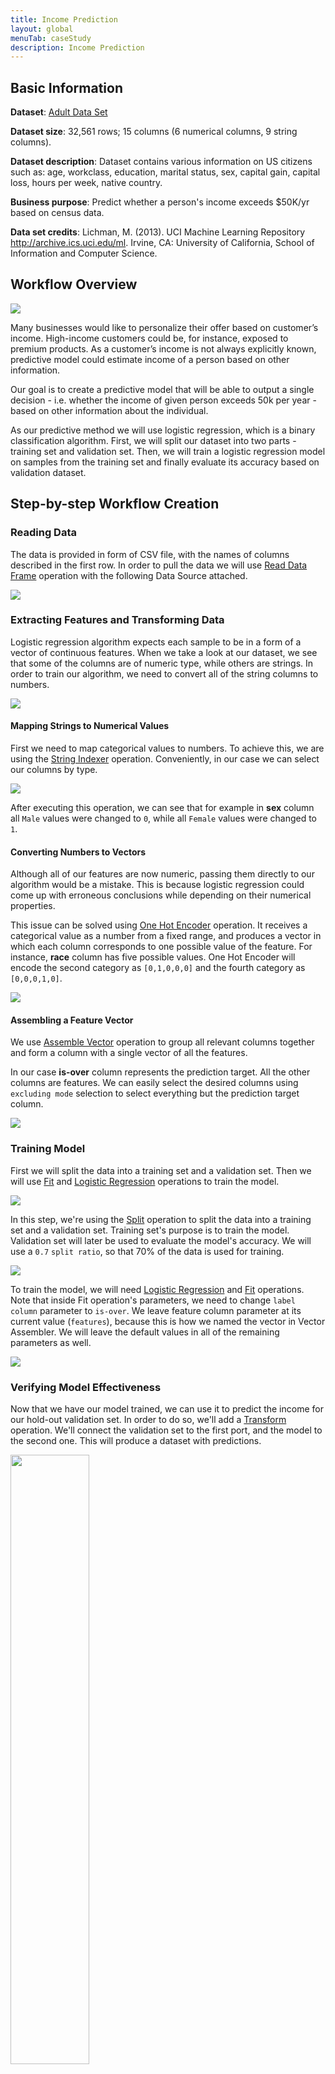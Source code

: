```yaml
---
title: Income Prediction
layout: global
menuTab: caseStudy
description: Income Prediction
---
```


## Basic Information

**Dataset**: <a target="_blank" href="http://archive.ics.uci.edu/ml/datasets/Adult">Adult Data Set</a>

**Dataset size**: 32,561 rows; 15 columns (6 numerical columns, 9 string columns).

**Dataset description**: Dataset contains various information on US citizens such as:
age, workclass, education, marital status, sex, capital gain,
capital loss, hours per week, native country.

**Business purpose**: Predict whether a person's income exceeds $50K/yr based on census data.

**Data set credits**: Lichman, M. (2013). UCI Machine Learning Repository
<a target="_blank" href="http://archive.ics.uci.edu/ml">http://archive.ics.uci.edu/ml</a>.
Irvine, CA: University of California, School of Information and Computer Science.

## Workflow Overview

<img class="centered-image img-responsive spacer" src="../img/usecases/income_predicting/workflow.png" />

Many businesses would like to personalize their offer based on customer’s income.
High-income customers could be, for instance, exposed to premium products.
As a customer’s income is not always explicitly known, predictive model could estimate
income of a person based on other information.

Our goal is to create a predictive model that will be able to output a single decision - i.e. whether
the income of given person exceeds 50k per year - based on other information about the individual.

As our predictive method we will use logistic regression, which is a binary classification algorithm.
First, we will split our dataset into two parts - training set and validation set.
Then, we will train a logistic regression model on samples from the training set
and finally evaluate its accuracy based on validation dataset.

## Step-by-step Workflow Creation

### Reading Data

The data is provided in form of CSV file, with the names of columns described in the first row.
In order to pull the data we will use [Read Data Frame](../operations/read_dataframe.html) operation
with the following Data Source attached.

<img class="bordered-image centered-image img-responsive spacer" src="../img/usecases/income_predicting/data_source.png">

### Extracting Features and Transforming Data

Logistic regression algorithm expects each sample to be in a form of a vector of continuous features.
When we take a look at our dataset, we see that some of the columns are of numeric type,
while others are strings. In order to train our algorithm, we need to convert all of the string columns to numbers.

<img class="centered-image img-responsive spacer" src="../img/usecases/income_predicting/image_1.png">

#### Mapping Strings to Numerical Values

First we need to map categorical values to numbers. To achieve this, we are using the [String Indexer](../operations/string_indexer.html) operation.
Conveniently, in our case we can select our columns by type.

<img class="bordered-image centered-image img-responsive spacer" src="../img/usecases/income_predicting/parameters_image_1.png">

After executing this operation, we can see that for example in **sex** column all `Male` values were changed to `0`, while all `Female` values were changed to `1`.

#### Converting Numbers to Vectors

Although all of our features are now numeric, passing them directly to our algorithm would be a mistake.
This is because logistic regression could come up with erroneous conclusions while depending on their numerical properties.

This issue can be solved using [One Hot Encoder](../operations/one_hot_encoder.html) operation.
It receives a categorical value as a number from a fixed range, and produces a vector in which each column corresponds to one possible value of the feature.
For instance, **race** column has five possible values. One Hot Encoder will encode the second category as `[0,1,0,0,0]` and the fourth category as `[0,0,0,1,0]`.

<img class="bordered-image centered-image img-responsive spacer" src="../img/usecases/income_predicting/parameters_image_2.png">

#### Assembling a Feature Vector

We use [Assemble Vector](../operations/assemble_vector.html) operation to group all relevant columns together
and form a column with a single vector of all the features.

In our case **is-over** column represents the prediction target. All the other columns are features.
We can easily select the desired columns using `excluding mode` selection to select everything
but the prediction target column.

<img class="bordered-image centered-image img-responsive spacer" src="../img/usecases/income_predicting/parameters_image_3.png">

### Training Model

First we will split the data into a training set and a validation set.
Then we will use [Fit](../operations/fit.html) and [Logistic Regression](../operations/logistic_regression.html) operations to train the model.

<img class="centered-image img-responsive spacer" src="../img/usecases/income_predicting/image_2.png">

In this step, we're using the [Split](../operations/split.html) operation to split the data into a training set and a validation set.
Training set's purpose is to train the model. Validation set will later be used to evaluate the model's accuracy.
We will use a `0.7` `split ratio`, so that 70% of the data is used for training.

<img class="bordered-image centered-image img-responsive spacer" src="../img/usecases/income_predicting/parameters_image_4.png">

To train the model, we will need [Logistic Regression](../operations/logistic_regression.html) and [Fit](../operations/fit.html) operations.
Note that inside Fit operation's parameters, we need to change `label column` parameter to `is-over`.
We leave feature column parameter at its current value (`features`), because this is how we named the vector in Vector Assembler.
We will leave the default values in all of the remaining parameters as well.

<img class="bordered-image centered-image img-responsive spacer" src="../img/usecases/income_predicting/parameters_image_fit.png">

### Verifying Model Effectiveness

Now that we have our model trained, we can use it to predict the income for our hold-out validation set.
In order to do so, we'll add a [Transform](../operations/transform.html) operation.
We'll connect the validation set to the first port, and the model to the second one.
This will produce a dataset with predictions.

<img class="centered-image img-responsive spacer" width="50%" src="../img/usecases/income_predicting/image_6.png">

To evaluate the model, we will use the [SQL Transformation](../operations/sql_transformation.html)
operation to check for each prediction whether it is correct, and whether it is a *true positive*, *false positive*, *true negative* or *false negative*.

<div class="spacer centered-container">
    <img src="../img/usecases/income_predicting/parameters_image_sql_node.png" />
    <img src="../img/usecases/income_predicting/parameters_image_sql_code.png" style="margin-left: 20px" />
</div>

Let’s see the metrics for our model with the default transform parameters.
To do this, we need to open the report created for the resulting DataFrame.
We'll click on the distribution icon for the **correctness** column.
As we see on the distribution chart, the predictions of our model are correct for 86% of observations.

<img class="centered-image img-responsive spacer" src="../img/usecases/income_predicting/image_4.png">

A *false negative* is a high-income customer classified as a low-income one.
Analogically, a *false positive* is a low-income customer classified as a high-income one.

Depending on application, it may turn out that *false negative* is a more severe type of an error than *false positive*,
as we might miss some business opportunities with high-income customers.
We might want to sacrifice some model accuracy for low-income customers in order to increase accuracy for high-income customers.

Internally, logistic regression predicts the probability that the income of a particular person exceeds $50k.
Then it makes the final decision based on the threshold parameter:
if the predicted probability exceeded the threshold, the decision is *>50k*, and in the other case: *<=50k*.

We may take advantage of this fact in order to decrease number of the *false negative* errors.
By decreasing the threshold, our model is more likely to classify a customer as a high-income one. It means that we will classify
more low-income customers incorrectly, but in the same time we will be much less prone to miss a high-income customer.

The threshold parameter can be changed in the Transform operation.
Let’s try to apply our model with a `0.3` threshold.
We can reapply our model and make predictions once again, on our validation set, but with the `threshold` parameter’s value changed to `0.3`.

Next, we want to use the same SQL Transformation, but on a different DataFrame.
SQL Transformation operation outputs a `SQLTransformer` that can be reused using a Transform operation.
For details about Transformers please refer to the [documentation](../classes/transformer.html).

<img class="centered-image img-responsive spacer" src="../img/usecases/income_predicting/image_3.png">

Let’s take a look at the effectiveness of our model with the modified threshold:

<img class="centered-image img-responsive spacer" src="../img/usecases/income_predicting/image_5.png">

As we can see, our high-earner identification accuracy is much better now.
We got 19% *true* and 5% *false* predictions for high-income customers as opposed to previous 15% *true* and 9% *false*.
Although overall accuracy went down from 86% to 83%, our high-income client predictions accuracy went up considerably.

## Conclusion

In this case-study we constructed a model that is able to accurately predict whether an individual earns over $50k/yr
based on various data like marital status, education, age or nationality.
The model might be tuned to meet our business needs which could be to classify high-income customers more accurately.
